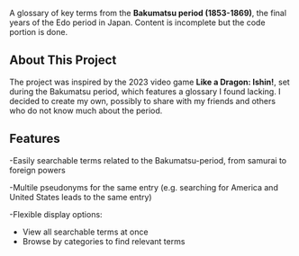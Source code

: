 A glossary of key terms from the **Bakumatsu period (1853-1869)**, the final years of the Edo period in Japan. Content is incomplete but the code portion is done.

## About This Project

The project was inspired by the 2023 video game **Like a Dragon: Ishin!**, set during the Bakumatsu period, which features a glossary I found lacking. I decided to create my own, possibly to share with my friends and others who do not know much about the period.

## Features

-Easily searchable terms related to the Bakumatsu-period, from samurai to foreign powers

-Multile pseudonyms for the same entry (e.g. searching for America and United States leads to the same entry)

-Flexible display options:  
  - View all searchable terms at once  
  - Browse by categories to find relevant terms  
